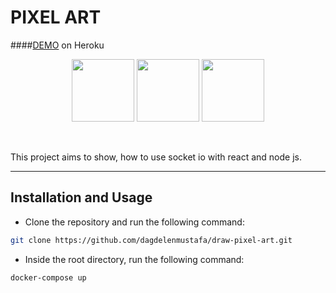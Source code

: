 # PIXEL ART

####[DEMO](https://draw-pixel-art-app.herokuapp.com) on Heroku

<p style="text-align:center">
    <img src="https://nodejs.org/static/images/logos/nodejs-new-pantone-black.svg" width="100" > 
    <img src="https://upload.wikimedia.org/wikipedia/commons/thumb/a/a7/React-icon.svg/2300px-React-icon.svg.png" width="100">
    <img src="https://download.logo.wine/logo/Redis/Redis-Logo.wine.png" width="100">
</p>
<br> 

This project aims to show, how to use socket io with react and node js. 

_________________

## Installation and Usage

- Clone the repository and run the following command:

``` bash
git clone https://github.com/dagdelenmustafa/draw-pixel-art.git
```

- Inside the root directory, run the following command:

``` bash
docker-compose up
```